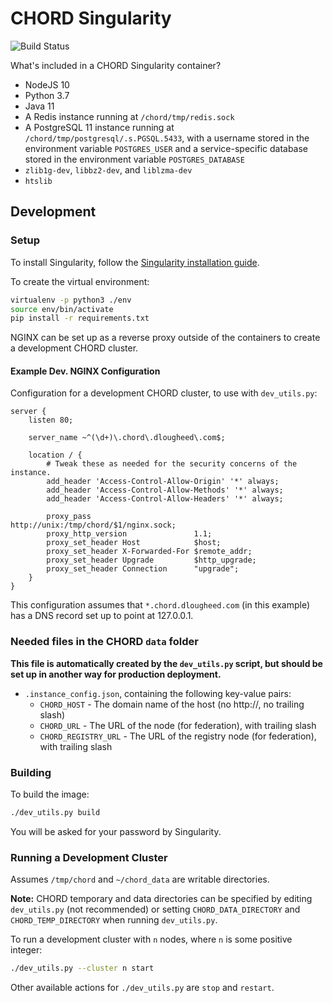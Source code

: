 # CHORD Singularity

![Build Status](https://travis-ci.org/c3g/chord_singularity.svg?branch=master)

What's included in a CHORD Singularity container?

  * NodeJS 10
  * Python 3.7
  * Java 11
  * A Redis instance running at `/chord/tmp/redis.sock`
  * A PostgreSQL 11 instance running at `/chord/tmp/postgresql/.s.PGSQL.5433`, with a username stored in the
    environment variable `POSTGRES_USER` and a service-specific database stored in the environment variable
    `POSTGRES_DATABASE`
  * `zlib1g-dev`, `libbz2-dev`, and `liblzma-dev`
  * `htslib`


## Development

### Setup

To install Singularity, follow the
[Singularity installation guide](https://sylabs.io/guides/3.4/user-guide/installation.html).

To create the virtual environment:

```bash
virtualenv -p python3 ./env
source env/bin/activate
pip install -r requirements.txt
```

NGINX can be set up as a reverse proxy outside of the containers to create a
development CHORD cluster.

#### Example Dev. NGINX Configuration

Configuration for a development CHORD cluster, to use with `dev_utils.py`:

```nginx
server {
    listen 80;

    server_name ~^(\d+)\.chord\.dlougheed\.com$;

    location / {
        # Tweak these as needed for the security concerns of the instance.
        add_header 'Access-Control-Allow-Origin' '*' always;
        add_header 'Access-Control-Allow-Methods' '*' always;
        add_header 'Access-Control-Allow-Headers' '*' always;

        proxy_pass                       http://unix:/tmp/chord/$1/nginx.sock;
        proxy_http_version               1.1;
        proxy_set_header Host            $host;
        proxy_set_header X-Forwarded-For $remote_addr;
        proxy_set_header Upgrade         $http_upgrade;
        proxy_set_header Connection      "upgrade";
    }
}
```

This configuration assumes that `*.chord.dlougheed.com` (in this example) has
a DNS record set up to point at 127.0.0.1.


### Needed files in the CHORD `data` folder

**This file is automatically created by the `dev_utils.py` script, but should
be set up in another way for production deployment.**

  * `.instance_config.json`, containing the following key-value pairs:
    * `CHORD_HOST` - The domain name of the host (no http://, no trailing slash)
    * `CHORD_URL` - The URL of the node (for federation), with trailing slash
    * `CHORD_REGISTRY_URL` - The URL of the registry node (for federation), with trailing slash


### Building

To build the image:

```bash
./dev_utils.py build
```

You will be asked for your password by Singularity.


### Running a Development Cluster

Assumes `/tmp/chord` and `~/chord_data` are writable directories.

**Note:** CHORD temporary and data directories can be specified by editing `dev_utils.py` (not recommended) or setting
`CHORD_DATA_DIRECTORY` and `CHORD_TEMP_DIRECTORY` when running `dev_utils.py`.

To run a development cluster with `n` nodes, where `n` is some positive integer:

```bash
./dev_utils.py --cluster n start
```

Other available actions for `./dev_utils.py` are `stop` and `restart`.
